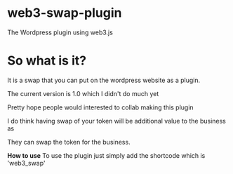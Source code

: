 # web3-swap-plugin
The Wordpress plugin using web3.js

# So what is it?
It is a swap that you can put on the wordpress website as a plugin.

The current version is 1.0 which I didn't do much yet

Pretty hope people would interested to collab making this plugin

I do think having swap of your token will be additional value to the business as

They can swap the token for the business.

**How to use**
To use the plugin just simply add the shortcode which is 'web3_swap'
